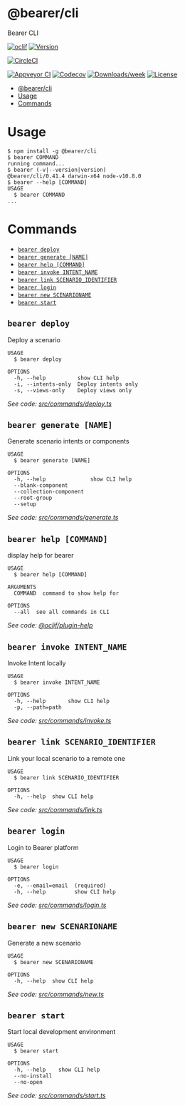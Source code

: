 # @bearer/cli

Bearer CLI

[![oclif](https://img.shields.io/badge/cli-oclif-brightgreen.svg)](https://oclif.io)
[![Version](https://img.shields.io/npm/v/@bearer/cli.svg)](https://npmjs.org/package/@bearer/cli)

[![CircleCI](https://circleci.com/gh/Bearer/bearer/packages/cli/tree/master.svg?style=shield)](https://circleci.com/gh/Bearer/bearer/packages/cli/tree/master)

[![Appveyor CI](https://ci.appveyor.com/api/projects/status/github/Bearer/bearer/packages/cli?branch=master&svg=true)](https://ci.appveyor.com/project/Bearer/bearer/packages/cli/branch/master)
[![Codecov](https://codecov.io/gh/Bearer/bearer/packages/cli/branch/master/graph/badge.svg)](https://codecov.io/gh/Bearer/bearer/packages/cli)
[![Downloads/week](https://img.shields.io/npm/dw/@bearer/cli.svg)](https://npmjs.org/package/@bearer/cli)
[![License](https://img.shields.io/npm/l/@bearer/cli.svg)](https://github.com/Bearer/bearer/packages/cli/blob/master/package.json)

<!-- toc -->
* [@bearer/cli](#bearer-cli)
* [Usage](#usage)
* [Commands](#commands)
<!-- tocstop -->

# Usage

<!-- usage -->
```sh-session
$ npm install -g @bearer/cli
$ bearer COMMAND
running command...
$ bearer (-v|--version|version)
@bearer/cli/0.41.4 darwin-x64 node-v10.8.0
$ bearer --help [COMMAND]
USAGE
  $ bearer COMMAND
...
```
<!-- usagestop -->

# Commands

<!-- commands -->
* [`bearer deploy`](#bearer-deploy)
* [`bearer generate [NAME]`](#bearer-generate-name)
* [`bearer help [COMMAND]`](#bearer-help-command)
* [`bearer invoke INTENT_NAME`](#bearer-invoke-intent-name)
* [`bearer link SCENARIO_IDENTIFIER`](#bearer-link-scenario-identifier)
* [`bearer login`](#bearer-login)
* [`bearer new SCENARIONAME`](#bearer-new-scenarioname)
* [`bearer start`](#bearer-start)

## `bearer deploy`

Deploy a scenario

```
USAGE
  $ bearer deploy

OPTIONS
  -h, --help          show CLI help
  -i, --intents-only  Deploy intents only
  -s, --views-only    Deploy views only
```

_See code: [src/commands/deploy.ts](https://github.com/Bearer/bearer/blob/v0.41.4/src/commands/deploy.ts)_

## `bearer generate [NAME]`

Generate scenario intents or components

```
USAGE
  $ bearer generate [NAME]

OPTIONS
  -h, --help              show CLI help
  --blank-component
  --collection-component
  --root-group
  --setup
```

_See code: [src/commands/generate.ts](https://github.com/Bearer/bearer/blob/v0.41.4/src/commands/generate.ts)_

## `bearer help [COMMAND]`

display help for bearer

```
USAGE
  $ bearer help [COMMAND]

ARGUMENTS
  COMMAND  command to show help for

OPTIONS
  --all  see all commands in CLI
```

_See code: [@oclif/plugin-help](https://github.com/oclif/plugin-help/blob/v2.0.5/src/commands/help.ts)_

## `bearer invoke INTENT_NAME`

Invoke Intent locally

```
USAGE
  $ bearer invoke INTENT_NAME

OPTIONS
  -h, --help       show CLI help
  -p, --path=path
```

_See code: [src/commands/invoke.ts](https://github.com/Bearer/bearer/blob/v0.41.4/src/commands/invoke.ts)_

## `bearer link SCENARIO_IDENTIFIER`

Link your local scenario to a remote one

```
USAGE
  $ bearer link SCENARIO_IDENTIFIER

OPTIONS
  -h, --help  show CLI help
```

_See code: [src/commands/link.ts](https://github.com/Bearer/bearer/blob/v0.41.4/src/commands/link.ts)_

## `bearer login`

Login to Bearer platform

```
USAGE
  $ bearer login

OPTIONS
  -e, --email=email  (required)
  -h, --help         show CLI help
```

_See code: [src/commands/login.ts](https://github.com/Bearer/bearer/blob/v0.41.4/src/commands/login.ts)_

## `bearer new SCENARIONAME`

Generate a new scenario

```
USAGE
  $ bearer new SCENARIONAME

OPTIONS
  -h, --help  show CLI help
```

_See code: [src/commands/new.ts](https://github.com/Bearer/bearer/blob/v0.41.4/src/commands/new.ts)_

## `bearer start`

Start local development environment

```
USAGE
  $ bearer start

OPTIONS
  -h, --help    show CLI help
  --no-install
  --no-open
```

_See code: [src/commands/start.ts](https://github.com/Bearer/bearer/blob/v0.41.4/src/commands/start.ts)_
<!-- commandsstop -->

